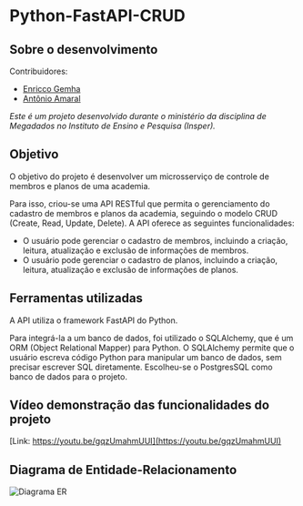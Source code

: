# Python-FastAPI-CRUD

## Sobre o desenvolvimento

Contribuidores:

- [Enricco Gemha](https://github.com/g3mha)
- [Antônio Amaral](AntonioAEMartins)

*Este é um projeto desenvolvido durante o ministério da disciplina de Megadados no Instituto de Ensino e Pesquisa (Insper).*

## Objetivo

O objetivo do projeto é desenvolver um microsserviço de controle de membros e planos de uma academia. 

Para isso, criou-se uma API RESTful que permita o gerenciamento do cadastro de membros e planos da academia, seguindo o modelo CRUD (Create, Read, Update, Delete). A API oferece as seguintes funcionalidades:

- O usuário pode gerenciar o cadastro de membros, incluindo a criação, leitura, atualização e exclusão de informações de membros.
- O usuário pode gerenciar o cadastro de planos, incluindo a criação, leitura, atualização e exclusão de informações de planos.

## Ferramentas utilizadas

A API utiliza o framework FastAPI do Python.

Para integrá-la a um banco de dados, foi utilizado o SQLAlchemy, que é um ORM (Object Relational Mapper) para Python. O SQLAlchemy permite que o usuário escreva código Python para manipular um banco de dados, sem precisar escrever SQL diretamente. Escolheu-se o PostgresSQL como banco de dados para o projeto.

## Vídeo demonstração das funcionalidades do projeto

[Link: https://youtu.be/gqzUmahmUUI](https://youtu.be/gqzUmahmUUI)

## Diagrama de Entidade-Relacionamento

![Diagrama ER](diagrama_ER.png)
